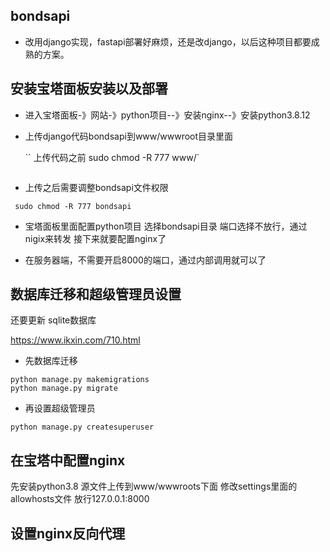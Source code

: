 ## bondsapi

* 改用django实现，fastapi部署好麻烦，还是改django，以后这种项目都要成熟的方案。

## 安装宝塔面板安装以及部署

* 进入宝塔面板-》网站-》python项目--》安装nginx--》安装python3.8.12
* 上传django代码bondsapi到www/wwwroot目录里面
  
  ``
  上传代码之前
  sudo chmod -R 777 www/`
  ```
* 上传之后需要调整bondsapi文件权限 
```
 sudo chmod -R 777 bondsapi 
```
* 宝塔面板里面配置python项目
   选择bondsapi目录
   端口选择不放行，通过nigix来转发
   接下来就要配置nginx了

* 在服务器端，不需要开启8000的端口，通过内部调用就可以了


## 数据库迁移和超级管理员设置

还要更新 sqlite数据库

https://www.ikxin.com/710.html

* 先数据库迁移
```
python manage.py makemigrations
python manage.py migrate
```

* 再设置超级管理员
```
python manage.py createsuperuser
```
  

## 在宝塔中配置nginx
先安装python3.8
源文件上传到www/wwwroots下面
修改settings里面的allowhosts文件
放行127.0.0.1:8000

## 设置nginx反向代理
